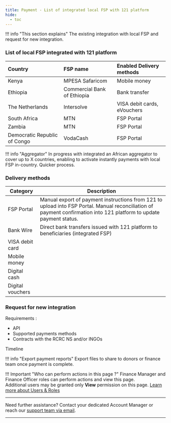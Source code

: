 ```yaml
---
title: Payment - List of integrated local FSP with 121 platform
hide:
  - toc
---
```


!!! info "This section explains"
    The existing integration with local FSP and request for new integration.


### **List of local FSP integrated with 121 platform**

| Country                      | FSP name                    | Enabled Delivery methods    |
| :--------------------------- | :-------------------------- | :-------------------------- |
| Kenya                        | MPESA Safaricom             | Mobile money                |
| Ethiopia                     | Commercial Bank of Ethiopia | Bank transfer               |
| The Netherlands              | Intersolve                  | VISA debit cards, eVouchers |
| South Africa                 | MTN                         | FSP Portal                  |
| Zambia                       | MTN                         | FSP Portal                  |
| Democratic Republic of Congo | VodaCash                    | FSP Portal                  |


!!! info "Aggregator"
    In progress with integrated an African aggregator to cover up to X countries, enabling to activate instantly payments with local FSP in-country. Quicker process.


### **Delivery methods**

| Category         | Description |
| ---------------- | ----------- |
| FSP Portal       | Manual export of payment instructions from 121 to upload into FSP Portal. Manual reconciliation of payment confirmation into 121 platform to update payment status. |
| Bank Wire        | Direct bank transfers issued with 121 platform to beneficiaries (integrated FSP) |
| VISA debit card  | |
| Mobile money     | |
| Digital cash     | |
| Digital vouchers | |

### **Request for new integration**

Requirements :
- API
- Supported payments methods
- Contracts with the RCRC NS and/or INGOs

Timeline


!!! info "Export payment reports"
    Export files to share to donors or finance team once payment is complete.

!!! Important "Who can perform actions in this page ?"
    Finance Manager and Finance Officer roles can perform actions and view this page.  
    Additional users may be granted only **View** permission on this page. [Learn more about Users & Roles](../users/users-roles-page.md)

___
Need further assistance? Contact your dedicated Account Manager or reach our [support team via email](mailto:support@121.global).
___
